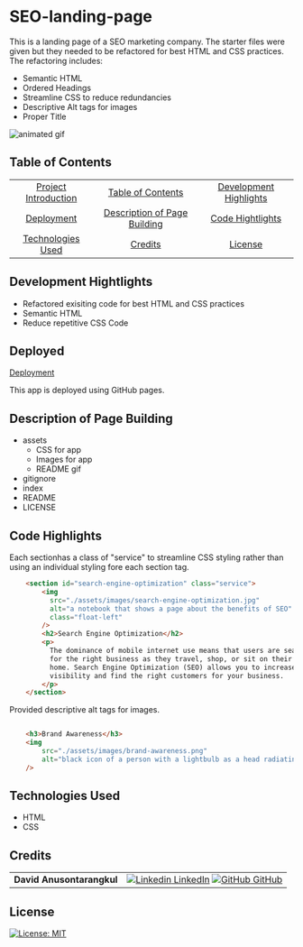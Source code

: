 # SEO-landing-page

This is a landing page of a SEO marketing company.
The starter files were given but they needed to be refactored for best HTML and CSS practices. The refactoring includes:

- Semantic HTML
- Ordered Headings
- Streamline CSS to reduce redundancies
- Descriptive Alt tags for images
- Proper Title

![animated gif](./assets/readme-images/page-gif.gif)

## Table of Contents

|                                           |                                                               |                                                    |
| :---------------------------------------: | :-----------------------------------------------------------: | :------------------------------------------------: |
| [Project Introduction](#SEO-landing-page) |            [Table of Contents](#table-of-contents)            | [Development Highlights](#development-hightlights) |
|          [Deployment](#deployed)          | [Description of Page Building](#Description-of-Page-Building) |       [Code Hightlights](#code-hightlights)        |
|  [Technologies Used](#Technologies-Used)  |                      [Credits](#Credits)                      |                [License](#License)                 |

## Development Hightlights

- Refactored exisiting code for best HTML and CSS practices
- Semantic HTML
- Reduce repetitive CSS Code

## Deployed

[Deployment](https://anusontarangkul.github.io/SEO-landing-page/)

This app is deployed using GitHub pages.

## Description of Page Building

- assets
  - CSS for app
  - Images for app
  - README gif
- gitignore
- index
- README
- LICENSE

## Code Highlights

Each sectionhas a class of "service" to streamline CSS styling rather than using an individual styling fore each section tag.

```HTML
    <section id="search-engine-optimization" class="service">
        <img
          src="./assets/images/search-engine-optimization.jpg"
          alt="a notebook that shows a page about the benefits of SEO"
          class="float-left"
        />
        <h2>Search Engine Optimization</h2>
        <p>
          The dominance of mobile internet use means that users are searching
          for the right business as they travel, shop, or sit on their couch at
          home. Search Engine Optimization (SEO) allows you to increase your
          visibility and find the right customers for your business.
        </p>
    </section>
```

Provided descriptive alt tags for images.

```HTML

    <h3>Brand Awareness</h3>
    <img
        src="./assets/images/brand-awareness.png"
        alt="black icon of a person with a lightbulb as a head radiating energy"
    />
```

## Technologies Used

- HTML
- CSS

## Credits

|                           |                                                                                                                                                                                                       |
| ------------------------- | ----------------------------------------------------------------------------------------------------------------------------------------------------------------------------------------------------- |
| **David Anusontarangkul** | [![Linkedin](https://i.stack.imgur.com/gVE0j.png) LinkedIn](https://www.linkedin.com/in/anusontarangkul/) [![GitHub](https://i.stack.imgur.com/tskMh.png) GitHub](https://github.com/anusontarangkul) |

## License

[![License: MIT](https://img.shields.io/badge/License-MIT-yellow.svg)](https://opensource.org/licenses/MIT)
